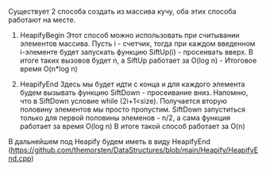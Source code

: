 Существует 2 способа создать из массива кучу, оба этих способа работают на месте. 

1. HeapifyBegin
Этот способ можно использовать при считывании элементов массива.
Пусть i - счетчик, тогда при каждом введенном i-элементе будет запускать функцию SiftUp(i) - просеивать вверх.
В итоге таких вызовов будет n, a SiftUp работает за O(log n) - Итоговое время O(n*log n)

2. HeapifyEnd
Здесь мы будет идти с конца и для каждого элемента будем вызывать функцию SiftDown - просеивание вниз.
Напомню, что в SiftDown условие while (2i+1<size). Получается вторую половину элементов мы просто пропустим.
SiftDown запуститься только для первой половины элеменов - n/2, а сама функция работает за время O(log n)
В итоге такой способ работает за O(n)

В дальнейшем под Heapify будем иметь в виду HeapifyEnd (https://github.com/themorsten/DataStructures/blob/main/Heapify/HeapifyEnd.cpp)

